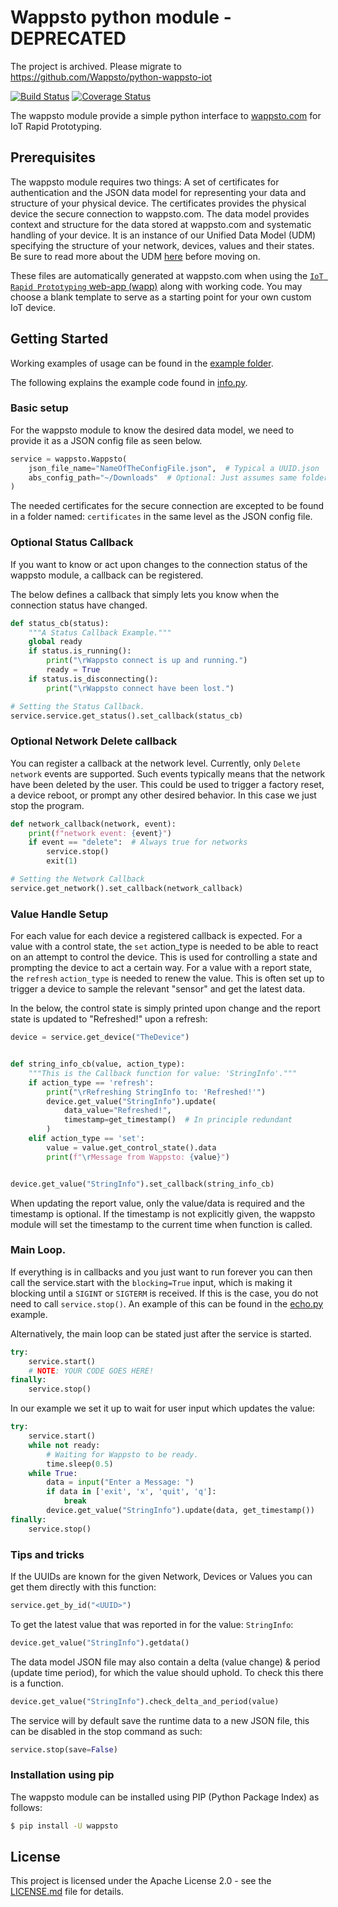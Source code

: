 # Wappsto python module - DEPRECATED

The project is archived. Please migrate to https://github.com/Wappsto/python-wappsto-iot

[![Build Status](https://travis-ci.com/Wappsto/wappsto-python.svg?branch=master)](https://travis-ci.com/Wappsto/wappsto-python)
[![Coverage Status](https://coveralls.io/repos/github/Wappsto/wappsto-python/badge.svg?branch=master)](https://coveralls.io/github/Wappsto/wappsto-python?branch=master)

The wappsto module provide a simple python interface to [wappsto.com](https://wappsto.com/) for IoT Rapid Prototyping.


## Prerequisites

The wappsto module requires two things: A set of certificates for authentication and the JSON data model for representing your data and structure of your physical device. 
The certificates provides the physical device the secure connection to wappsto.com.
The data model provides context and structure for the data stored at wappsto.com and systematic handling of your device. It is an instance of our Unified Data Model (UDM) specifying the structure of your network, devices, values and their states. Be sure to read more about the UDM [here](https://documentation.wappsto.com) before moving on.

These files are automatically generated at wappsto.com when using the [`IoT Rapid Prototyping` web-app (wapp)](https://store.wappsto.com/application/slx_iot_creator) along with working code.
You may choose a blank template to serve as a starting point for your own custom IoT device.


## Getting Started

Working examples of usage can be found in the [example folder](./example).

The following explains the example code found in [info.py](./example/info.py). 


### Basic setup

For the wappsto module to know the desired data model, we need to provide it as a JSON config file as seen below.

```python
service = wappsto.Wappsto(
    json_file_name="NameOfTheConfigFile.json",  # Typical a UUID.json
    abs_config_path="~/Downloads"  # Optional: Just assumes same folder as code.
)
```

The needed certificates for the secure connection are excepted to be found in a folder named: `certificates` in the same level as the JSON config file.


### Optional Status Callback

If you want to know or act upon changes to the connection status of the wappsto module, a callback can be registered.

The below defines a callback that simply lets you know when the connection status have changed.

```python
def status_cb(status):
    """A Status Callback Example."""
    global ready
    if status.is_running():
        print("\rWappsto connect is up and running.")
        ready = True
    if status.is_disconnecting():
        print("\rWappsto connect have been lost.")

# Setting the Status Callback.
service.service.get_status().set_callback(status_cb)
```


### Optional Network Delete callback

You can register a callback at the network level. Currently, only `Delete network` events are supported. 
Such events typically means that the network have been deleted by the user. This could be used to trigger a factory reset, a device reboot, or prompt any other desired behavior.
In this case we just stop the program.

```python 
def network_callback(network, event):
    print(f"network event: {event}")
    if event == "delete":  # Always true for networks
        service.stop()
        exit(1)

# Setting the Network Callback
service.get_network().set_callback(network_callback)
```


### Value Handle Setup

For each value for each device a registered callback is expected.
For a value with a control state, the `set` action_type is needed to be able to react on an attempt to control the device. This is used for controlling a state and prompting the device to act a certain way.
For a value with a report state, the `refresh` `action_type` is needed to renew the value. This is often set up to trigger a device to sample the relevant "sensor" and get the latest data.

In the below, the control state is simply printed upon change and the report state is updated to "Refreshed!" upon a refresh:

```python
device = service.get_device("TheDevice")


def string_info_cb(value, action_type):
    """This is the Callback function for value: 'StringInfo'."""
    if action_type == 'refresh':
        print("\rRefreshing StringInfo to: 'Refreshed!'")
        device.get_value("StringInfo").update(
            data_value="Refreshed!",
            timestamp=get_timestamp()  # In principle redundant
        )
    elif action_type == 'set':
        value = value.get_control_state().data
        print(f"\rMessage from Wappsto: {value}")


device.get_value("StringInfo").set_callback(string_info_cb)
```

When updating the report value, only the value/data is required and the timestamp is optional. If the timestamp is not explicitly given, the wappsto module will set the timestamp to the current time when function is called.


### Main Loop.

If everything is in callbacks and you just want to run forever
you can then call the service.start with the `blocking=True` input,
which is making it blocking until a `SIGINT` or `SIGTERM` is received.
If this is the case, you do not need to call `service.stop()`.
An example of this can be found in the [echo.py](./example/echo.py) example.

Alternatively, the main loop can be stated just after the service is started.

```python
try:
    service.start()
    # NOTE: YOUR CODE GOES HERE!
finally:
    service.stop()
```

In our example we set it up to wait for user input which updates the value:

```python
try:
    service.start()
    while not ready:
        # Waiting for Wappsto to be ready.
        time.sleep(0.5)
    while True:
        data = input("Enter a Message: ")
        if data in ['exit', 'x', 'quit', 'q']:
            break
        device.get_value("StringInfo").update(data, get_timestamp())
finally:
    service.stop()
```




### Tips and tricks

If the UUIDs are known for the given Network, Devices or Values you can get them directly with this function:
```python
service.get_by_id("<UUID>")
```

To get the latest value that was reported in for the value: `StringInfo`:
```python
device.get_value("StringInfo").getdata()
```

The data model JSON file may also contain a delta (value change) & period (update time period), for which the value should uphold.
To check this there is a function.
```python
device.get_value("StringInfo").check_delta_and_period(value)
```


The service will by default save the runtime data to a new JSON file, this can be disabled in the stop command as such:
```python
service.stop(save=False)
```


### Installation using pip

The wappsto module can be installed using PIP (Python Package Index) as follows:

```bash
$ pip install -U wappsto
```

## License

This project is licensed under the Apache License 2.0 - see the [LICENSE.md](LICENSE.md) file for details.
